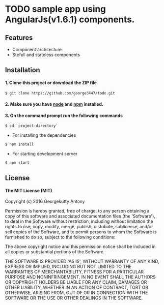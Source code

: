 

# TODO sample app using AngularJs(v1.6.1) components.

## Features

* Component architecture 
* Stefull and stateless components

## Installation

#### 1. Clone this project or download the ZIP file

```sh
$ git clone https://github.com/george3447/todo.git
```

#### 2.  Make sure you have [node](https://nodejs.org/en/download/) and  [npm](https://www.npmjs.org/) installed.
 
#### 3. On the command prompt run the following commands

```sh
$ cd `project-directory`
```
- For installing the dependencies
```sh
$ npm install 
```
- For starting development server 
```sh
$ npm start
```
## License

#### The MIT License (MIT)
Copyright (c) 2016 Georgekutty Antony


Permission is hereby granted, free of charge, to any person obtaining a copy of this software and associated documentation files (the 'Software'), to deal in the Software without restriction, including without limitation the rights to use, copy, modify, merge, publish, distribute, sublicense, and/or sell copies of the Software, and to permit persons to whom the Software is furnished to do so, subject to the following conditions:

The above copyright notice and this permission notice shall be included in all copies or substantial portions of the Software.

THE SOFTWARE IS PROVIDED 'AS IS', WITHOUT WARRANTY OF ANY KIND, EXPRESS OR IMPLIED, INCLUDING BUT NOT LIMITED TO THE WARRANTIES OF MERCHANTABILITY, FITNESS FOR A PARTICULAR PURPOSE AND NONINFRINGEMENT. IN NO EVENT SHALL THE AUTHORS OR COPYRIGHT HOLDERS BE LIABLE FOR ANY CLAIM, DAMAGES OR OTHER LIABILITY, WHETHER IN AN ACTION OF CONTRACT, TORT OR OTHERWISE, ARISING FROM, OUT OF OR IN CONNECTION WITH THE SOFTWARE OR THE USE OR OTHER DEALINGS IN THE SOFTWARE.

